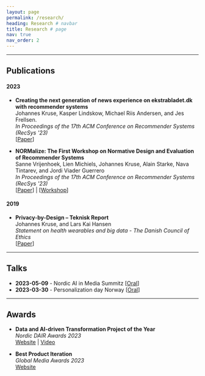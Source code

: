 ```yaml
---
layout: page
permalink: /research/
heading: Research # navbar
title: Research # page
nav: true
nav_order: 2
---
```


----

## **Publications**

#### **2023**
- **Creating the next generation of news experience on ekstrabladet.dk with recommender systems** \
  Johannes Kruse, Kasper Lindskow, Michael Riis Andersen, and Jes Frellsen. \
  *In Proceedings of the 17th ACM Conference on Recommender Systems (RecSys '23)* \
  [[Paper](https://scholar.google.com/citations?view_op=view_citation&hl=en&user=N_zRKd8AAAAJ&citation_for_view=N_zRKd8AAAAJ:u-x6o8ySG0sC)] 

- **NORMalize: The First Workshop on Normative Design and Evaluation of Recommender Systems** \
  Sanne Vrijenhoek, Lien Michiels, Johannes Kruse, Alain Starke, Nava Tintarev, and Jordi Viader Guerrero \
  *In Proceedings of the 17th ACM Conference on Recommender Systems (RecSys '23)* \
  [[Paper](https://doi.org/10.1145/3604915.3608757)] | [[Workshop](https://sites.google.com/view/normalizeworkshop)]

#### **2019**
- **Privacy-by-Design – Teknisk Report** \
  Johannes Kruse, and Lars Kai Hansen \
  *Statement on health wearables and big data - The Danish Council of Ethics* \
  [[Paper](https://www.ft.dk/samling/20191/almdel/UER/bilag/2/2095890/index.htm)]

----

## **Talks** 

- **2023-05-09** - Nordic AI in Media Summitz
  [[Oral](https://www.youtube.com/watch?v=i9hcu3Szo7w)]
- **2023-03-30** - Personalization day Norway
  [[Oral](https://youtu.be/piCuYLEYQZc?si=1GjFBCl9-lRsfE1Q&t=13492)]

----

## **Awards** 
- **Data and AI-driven Transformation Project of the Year** \
  *Nordic DAIR Awards 2023* \
  [Website](https://dairawards.com/winners-2023/#organisation-category-winners) | [Video](https://www.youtube.com/watch?v=zNUN3ZubxOs&t=104s)

- **Best Product Iteration** \
  *Global Media Awards 2023* \
  [Website](https://www.inma.org/best-practice/Best-Product-Iteration/2023-180/The-Platform-Intelligence-in-News-project-PIN)